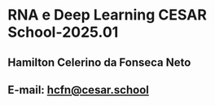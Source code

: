 # RNA e Deep Learning CESAR School-2025.01
## Hamilton Celerino da Fonseca Neto
## E-mail: hcfn@cesar.school
